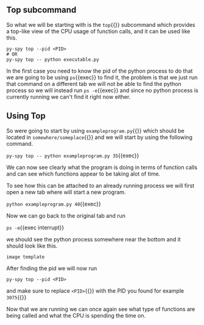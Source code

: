 ## Top subcommand
So what we will be starting with is the `top`{{}} subcommand which provides a top-like view of the CPU usage of function calls, and it can be used like this.
```
py-spy top --pid <PID>
# OR
py-spy top -- python executable.py
```

In the first case you need to know the pid of the python process to do that we are going to be using `ps`{{exec}} to find it, the problem is that we just run that command on a different tab we will not be able to find the python process so we will instead run `ps -e`{{exec}} and since no python process is currently running we can't find it right now either.


## Using Top

So were going to start by using `exampleprogram.py`{{}} which should be located in `somewhere/someplace`{{}} and we will start by using the following command.

`py-spy top -- python exampleprogram.py 35`{{exec}}

We can now see clearly what the program is doing in terms of function calls and can see which functions appear to be taking alot of time.

To see how this can be attached to an already running process we will first open a new tab where will start a new program.

`python exampleprogram.py 40`{{exec}}

Now we can go back to the original tab and run 

`ps -e`{{exec interrupt}} 

we should see the python process somewhere near the bottom and it should look like this.

`image template`

After finding the pid we will now run

`py-spy top --pid <PID>` 

and make sure to replace `<PID>`{{}} with the PID you found for example `3075`{{}}

Now that we are running we can once again see what type of functions are being called and what the CPU is spending the time on.